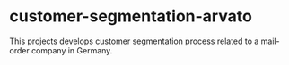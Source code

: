 # customer-segmentation-arvato
This projects develops customer segmentation process related to a mail-order company in Germany.
